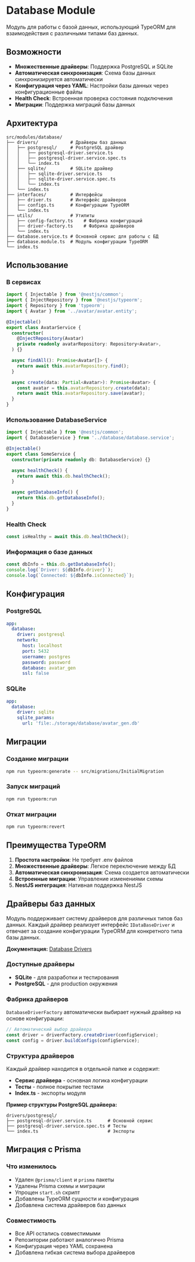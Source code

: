 # Database Module

Модуль для работы с базой данных, использующий TypeORM для взаимодействия с различными типами баз данных.

## Возможности

- **Множественные драйверы**: Поддержка PostgreSQL и SQLite
- **Автоматическая синхронизация**: Схема базы данных синхронизируется автоматически
- **Конфигурация через YAML**: Настройки базы данных через конфигурационные файлы
- **Health Check**: Встроенная проверка состояния подключения
- **Миграции**: Поддержка миграций базы данных

## Архитектура

```
src/modules/database/
├── drivers/            # Драйверы баз данных
│   ├── postgresql/     # PostgreSQL драйвер
│   │   ├── postgresql-driver.service.ts
│   │   ├── postgresql-driver.service.spec.ts
│   │   └── index.ts
│   ├── sqlite/         # SQLite драйвер
│   │   ├── sqlite-driver.service.ts
│   │   ├── sqlite-driver.service.spec.ts
│   │   └── index.ts
│   └── index.ts
├── interfaces/         # Интерфейсы
│   ├── driver.ts       # Интерфейс драйверов
│   ├── configs.ts      # Конфигурации TypeORM
│   └── index.ts
├── utils/              # Утилиты
│   ├── config-factory.ts    # Фабрика конфигураций
│   ├── driver-factory.ts    # Фабрика драйверов
│   └── index.ts
├── database.service.ts # Основной сервис для работы с БД
├── database.module.ts  # Модуль конфигурации TypeORM
└── index.ts
```

## Использование

### В сервисах

```typescript
import { Injectable } from '@nestjs/common';
import { InjectRepository } from '@nestjs/typeorm';
import { Repository } from 'typeorm';
import { Avatar } from '../avatar/avatar.entity';

@Injectable()
export class AvatarService {
  constructor(
    @InjectRepository(Avatar)
    private readonly avatarRepository: Repository<Avatar>,
  ) {}

  async findAll(): Promise<Avatar[]> {
    return await this.avatarRepository.find();
  }

  async create(data: Partial<Avatar>): Promise<Avatar> {
    const avatar = this.avatarRepository.create(data);
    return await this.avatarRepository.save(avatar);
  }
}
```

### Использование DatabaseService

```typescript
import { Injectable } from '@nestjs/common';
import { DatabaseService } from '../database/database.service';

@Injectable()
export class SomeService {
  constructor(private readonly db: DatabaseService) {}

  async healthCheck() {
    return await this.db.healthCheck();
  }

  async getDatabaseInfo() {
    return this.db.getDatabaseInfo();
  }
}
```

### Health Check

```typescript
const isHealthy = await this.db.healthCheck();
```

### Информация о базе данных

```typescript
const dbInfo = this.db.getDatabaseInfo();
console.log(`Driver: ${dbInfo.driver}`);
console.log(`Connected: ${dbInfo.isConnected}`);
```

## Конфигурация

### PostgreSQL

```yaml
app:
  database:
    driver: postgresql
    network:
      host: localhost
      port: 5432
      username: postgres
      password: password
      database: avatar_gen
      ssl: false
```

### SQLite

```yaml
app:
  database:
    driver: sqlite
    sqlite_params:
      url: 'file:./storage/database/avatar_gen.db'
```

## Миграции

### Создание миграции

```bash
npm run typeorm:generate -- src/migrations/InitialMigration
```

### Запуск миграций

```bash
npm run typeorm:run
```

### Откат миграции

```bash
npm run typeorm:revert
```

## Преимущества TypeORM

1. **Простота настройки**: Не требует .env файлов
2. **Множественные драйверы**: Легкое переключение между БД
3. **Автоматическая синхронизация**: Схема создается автоматически
4. **Встроенные миграции**: Управление изменениями схемы
5. **NestJS интеграция**: Нативная поддержка NestJS

## Драйверы баз данных

Модуль поддерживает систему драйверов для различных типов баз данных. Каждый драйвер реализует интерфейс `IDataBaseDriver` и отвечает за создание конфигурации TypeORM для конкретного типа базы данных.

**Документация:** [Database Drivers](./DRIVERS.md)

### Доступные драйверы

- **SQLite** - для разработки и тестирования
- **PostgreSQL** - для production окружения

### Фабрика драйверов

`DatabaseDriverFactory` автоматически выбирает нужный драйвер на основе конфигурации:

```typescript
// Автоматический выбор драйвера
const driver = driverFactory.createDriver(configService);
const config = driver.buildConfigs(configService);
```

### Структура драйверов

Каждый драйвер находится в отдельной папке и содержит:
- **Сервис драйвера** - основная логика конфигурации
- **Тесты** - полное покрытие тестами
- **Index.ts** - экспорты модуля

**Пример структуры PostgreSQL драйвера:**
```
drivers/postgresql/
├── postgresql-driver.service.ts      # Основной сервис
├── postgresql-driver.service.spec.ts # Тесты
└── index.ts                          # Экспорты
```

## Миграция с Prisma

### Что изменилось

- Удален `@prisma/client` и `prisma` пакеты
- Удалены Prisma схемы и миграции
- Упрощен `start.sh` скрипт
- Добавлены TypeORM сущности и конфигурация
- Добавлена система драйверов баз данных

### Совместимость

- Все API остались совместимыми
- Репозитории работают аналогично Prisma
- Конфигурация через YAML сохранена
- Добавлена гибкая система выбора драйверов
